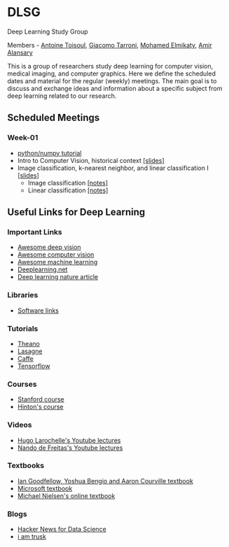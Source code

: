 # DLSG
Deep Learning Study Group

Members - [Antoine Toisoul](https://github.com/antoinetlc), [Giacomo Tarroni](), [Mohamed Elmikaty](), [Amir Alansary](https://github.com/amiralansary)

This is a group of researchers study deep learning for computer vision, medical imaging, and computer graphics. Here we define the scheduled dates and material for the regular (weekly) meetings. The main goal is to discuss and exchange ideas and information about a specific subject from deep learning related to our research.



## Scheduled Meetings

### Week-01
* [python/numpy tutorial](http://cs231n.github.io/python-numpy-tutorial/)
* Intro to Computer Vision, historical context [[slides]](http://cs231n.stanford.edu/slides/winter1516_lecture1.pdf)
* Image classification, k-nearest neighbor, and linear classification I [[slides]](http://cs231n.stanford.edu/slides/winter1516_lecture2.pdf)
	* Image classification [[notes]](http://cs231n.github.io/classification/)
	* Linear classification [[notes]](http://cs231n.github.io/linear-classify/)



## Useful Links for Deep Learning 

### Important Links
+ [Awesome deep vision](https://github.com/kjw0612/awesome-deep-vision#understanding-cnn)
+ [Awesome computer vision](https://github.com/jbhuang0604/awesome-computer-vision)
+ [Awesome machine learning](https://github.com/josephmisiti/awesome-machine-learning)
+ [Deeplearning.net](http://deeplearning.net/)
+ [Deep learning nature article](http://www.nature.com/nature/journal/v521/n7553/full/nature14539.html)

### Libraries
+ [Software links](http://deeplearning.net/software_links/)

### Tutorials
+ [Theano](http://deeplearning.net/software/theano/tutorial/)
+ [Lasagne](http://lasagne.readthedocs.io/en/latest/user/tutorial.html)
+ [Caffe](http://caffe.berkeleyvision.org/tutorial/)
+ [Tensorflow](https://www.tensorflow.org/versions/r0.9/tutorials/index.html)

### Courses
+ [Stanford course](http://cs231n.stanford.edu/syllabus.html)
+ [Hinton's course](http://www.cs.toronto.edu/~hinton/csc2535/index.html)

### Videos
+ [Hugo Larochelle's Youtube lectures](https://www.youtube.com/playlist?list=PL6Xpj9I5qXYEcOhn7TqghAJ6NAPrNmUBH)
+ [Nando de Freitas's Youtube lectures](https://www.youtube.com/playlist?list=PLjK8ddCbDMphIMSXn-w1IjyYpHU3DaUYw)

### Textbooks
+ [Ian Goodfellow, Yoshua Bengio and Aaron Courville textbook](http://www.deeplearningbook.org/)
+ [Microsoft textbook](http://research.microsoft.com/pubs/209355/DeepLearning-NowPublishing-Vol7-SIG-039.pdf)
+ [Michael Nielsen's online textbook](http://neuralnetworksanddeeplearning.com/)

### Blogs
+ [Hacker News for Data Science](http://www.datatau.com/news)
+ [i am trusk](http://iamtrask.github.io/)
